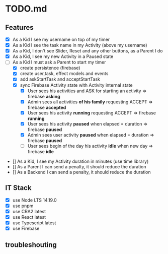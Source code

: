 # TODO.md

## Features

- [x] As a Kid I see my username on top of my timer
- [x] As a Kid I see the task name in my Activity (above my username)
- [x] As a Kid, I don't see Slider, Reset and any other buttons, as a Parent I do
- [x] As a Kid, I see my new Activity in a Paused state
- [ ] As a Kid I must ask a Parent to start my timer
  - [x] create persistence (firebase)
  - [x] create user,task, effect models and events
  - [x] add askStartTask and acceptStartTask
  - [x] sync Firebase Activity state with Activity internal state
    - [x] User sees his activities and ASK for starting an activity => firebase **asking**
    - [x] Admin sees all activities **of his family** requesting ACCEPT => firebase **accepted**
    - [x] User sees his activity **running** requesting ACCEPT => firebase **running**
    - [x] User sees his activity **paused** when elapsed = duration => firebase **paused**
    - [x] Admin sees user activity **paused** when elapsed = duration => firebase **paused**
    - [ ] User sees begin of the day his activity **idle** when new day => firebase **idle**
- [] As a Kid, I see my Activity duration in minutes (use time library)
- [] As a Parent I can send a penalty, it should reduce the duration
- [] As a Backend I can send a penalty, it should reduce the duration

## IT Stack

- [x] use Node LTS 14.19.0
- [x] use pnpm
- [x] use CRA2 latest
- [x] use React latest
- [x] use Typescript latest
- [x] use Firebase

## troubleshouting
